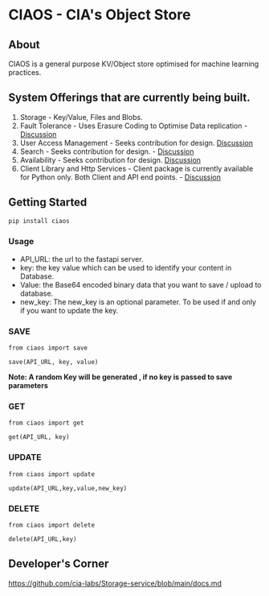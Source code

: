 # CIAOS - CIA's Object Store

## About
CIAOS is a general purpose KV/Object store optimised for machine learning practices. 

## System Offerings that are currently being built. 
1. Storage - Key/Value, Files and Blobs. 
2. Fault Tolerance - Uses Erasure Coding to Optimise Data replication - [Discussion]()
3. User Access Management - Seeks contribution for design. [Discussion](https://github.com/cia-labs/Storage-service/issues/36)
4. Search - Seeks contribution for design. -   [Discussion](https://github.com/cia-labs/Storage-service/issues/35)
5. Availability - Seeks contribution for design. [Discussion]()
6. Client Library and Http Services - Client package is currently available for Python only. Both Client and API end points. - [Discussion]()


## Getting Started

```bash
pip install ciaos
```

### Usage
- API_URL: the url to the fastapi server.
- key: the key value which can be used to identify your content in Database.
- Value: the Base64 encoded binary data that you want to save / upload to database.
- new_key: The new_key is an optional parameter. To be used if and only if you want to update the key.

### SAVE

```
from ciaos import save

save(API_URL, key, value)

```
**Note: A random Key will be generated , if no key is passed to save parameters**

### GET

```
from ciaos import get

get(API_URL, key)
```

### UPDATE

```
from ciaos import update

update(API_URL,key,value,new_key)
```

### DELETE

```
from ciaos import delete

delete(API_URL,key)
```

## Developer's Corner
https://github.com/cia-labs/Storage-service/blob/main/docs.md

